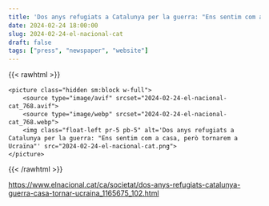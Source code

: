 ```yaml
---
title: 'Dos anys refugiats a Catalunya per la guerra: "Ens sentim com a casa, però tornarem a Ucraïna"'
date: 2024-02-24 18:00:00
slug: 2024-02-24-el-nacional-cat
draft: false
tags: ["press", "newspaper", "website"]
---
```


{{< rawhtml >}}

    <picture class="hidden sm:block w-full">
        <source type="image/avif" srcset="2024-02-24-el-nacional-cat_768.avif">
        <source type="image/webp" srcset="2024-02-24-el-nacional-cat_768.webp">
        <img class="float-left pr-5 pb-5" alt='Dos anys refugiats a Catalunya per la guerra: "Ens sentim com a casa, però tornarem a Ucraïna"' src="2024-02-24-el-nacional-cat.png">
    </picture>

{{< /rawhtml >}}

https://www.elnacional.cat/ca/societat/dos-anys-refugiats-catalunya-guerra-casa-tornar-ucraina_1165675_102.html
